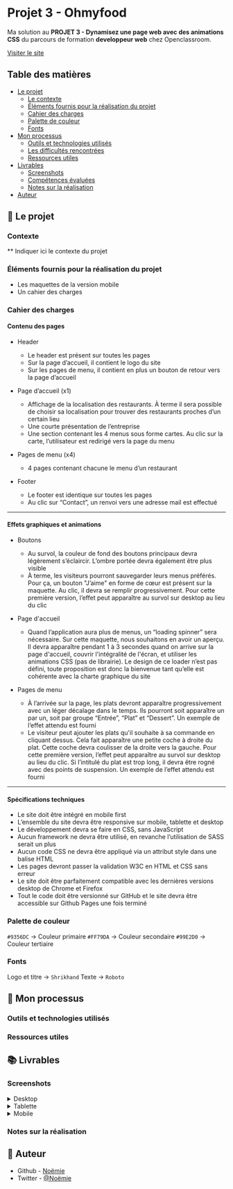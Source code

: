 # Projet 3 - Ohmyfood

Ma solution au __PROJET 3 - Dynamisez une page web avec des animations CSS__ du parcours de formation __developpeur web__ chez Openclassroom.

[Visiter le site](https://vcna-0.github.io/Ohmyfood/)

## Table des matières

- [Le projet](#le-projet)
  - [Le contexte](#le-contexte)
  - [Éléments fournis pour la réalisation du projet](#éléments-fournis-pour-la-réalisation-du-projet)
  - [Cahier des charges](#cahier-des-charges)
  - [Palette de couleur](#palette-de-couleur)
  - [Fonts](#fonts)
- [Mon processus](#mon-processus)
  - [Outils et technologies utilisés](#outils-et-technologies-utilisés)
  - [Les difficultés rencontrées](#Les-difficultés-rencontrées)
  - [Ressources utiles](#ressources-utiles)
- [Livrables](#livrables)
  - [Screenshots](#screenshots)
  - [Compétences évaluées](#compétences-évaluées)
  - [Notes sur la réalisation](#notes-sur-la-réalisation)
- [Auteur](#auteur)



## 🚀 Le projet

### Contexte

** Indiquer ici le contexte du projet 

### Éléments fournis pour la réalisation du projet

* Les maquettes de la version mobile 
* Un cahier des charges

### Cahier des charges

#### Contenu des pages
* Header
  * Le header est présent sur toutes les pages
  * Sur la page d’accueil, il contient le logo du site
  * Sur les pages de menu, il contient en plus un bouton de retour vers la page d’accueil

* Page d’accueil (x1)
  * Affichage de la localisation des restaurants. À terme il sera possible de choisir sa localisation pour trouver des restaurants proches d’un certain lieu
  * Une courte présentation de l’entreprise
  * Une section contenant les 4 menus sous forme cartes. Au clic sur la carte, l’utilisateur est redirigé vers la page du menu

* Pages de menu (x4)
  * 4 pages contenant chacune le menu d’un restaurant

* Footer
  * Le footer est identique sur toutes les pages
  * Au clic sur “Contact”, un renvoi vers une adresse mail est effectué

------------------------------------

#### Effets graphiques et animations

* Boutons
  * Au survol, la couleur de fond des boutons principaux devra légèrement s’éclaircir. L’ombre portée devra également être plus visible
  * À terme, les visiteurs pourront sauvegarder leurs menus préférés. Pour ça, un bouton "J’aime" en forme de cœur est présent sur la maquette. Au clic, il devra se remplir progressivement. Pour cette première version, l’effet peut apparaître au survol sur desktop au lieu du clic
 
* Page d'accueil
  * Quand l’application aura plus de menus, un “loading spinner” sera nécessaire. Sur cette maquette, nous souhaitons en avoir un aperçu. Il devra apparaître pendant 1 à 3 secondes quand on arrive sur la page d'accueil, couvrir l'intégralité de l'écran, et utiliser les animations CSS (pas de librairie). Le design de ce loader n’est pas défini, toute proposition est donc la bienvenue tant qu’elle est cohérente avec la charte graphique du site

* Pages de menu 
  * À l’arrivée sur la page, les plats devront apparaître progressivement avec un léger décalage dans le temps. Ils pourront soit apparaître un par un, soit par groupe “Entrée”, “Plat” et “Dessert”. Un exemple de l’effet attendu est fourni
  * Le visiteur peut ajouter les plats qu'il souhaite à sa commande en cliquant dessus. Cela fait apparaître une petite coche à droite du plat. Cette coche devra coulisser de la droite vers la gauche. Pour cette première version, l’effet peut apparaître au survol sur desktop au lieu du clic. Si l’intitulé du plat est trop long, il devra être rogné avec des points de suspension. Un exemple de l’effet attendu est fourni

------------------------------------

#### Spécifications techniques

* Le site doit être intégré en mobile first
* L’ensemble du site devra être responsive sur mobile, tablette et desktop
* Le développement devra se faire en CSS, sans JavaScript
* Aucun framework ne devra être utilisé, en revanche l’utilisation de SASS serait un plus
* Aucun code CSS ne devra être appliqué via un attribut style dans une balise HTML
* Les pages devront passer la validation W3C en HTML et CSS sans erreur
* Le site doit être parfaitement compatible avec les dernières versions desktop de Chrome et Firefox
* Tout le code doit être versionné sur GitHub et le site devra être accessible sur Github Pages une fois terminé


### Palette de couleur

`#9356DC` → Couleur primaire
`#FF79DA` → Couleur secondaire
`#99E2D0` → Couleur tertiaire

### Fonts

Logo et titre → `Shrikhand`
Texte → `Roboto`

## 🔨 Mon processus

### Outils et technologies utilisés

### Ressources utiles

## 📚 Livrables

### Screenshots

<details>
  <summary>Desktop</summary>
  <p align="center">
    <img src="" alt=""/>
  </p>
  <p align="center">
    <img src="" alt=""/>
  </p>
</details>

<details>
  <summary>Tablette</summary>
  <p align="center">
    <img src="" alt=""/>
  </p>
  <p align="center">
    <img src="" alt=""/>
  </p>
</details>

<details>
  <summary>Mobile</summary>
  <p align="center">
    <img src="" alt=""/>
  </p>
  <p align="center">
    <img src="" alt=""/>
  </p>
</details>

### Notes sur la réalisation

## 👷 Auteur

- Github - [Noëmie](https://github.com/Vcna-0)
- Twitter - [@Noëmie](https://twitter.com/Odymonie)
